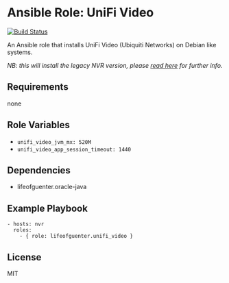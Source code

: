 # Ansible Role: UniFi Video

[![Build Status](https://travis-ci.com/lifeofguenter/ansible-role-unifi-video.svg?branch=main)](https://travis-ci.org/lifeofguenter/ansible-role-unifi-video)

An Ansible role that installs UniFi Video (Ubiquiti Networks) on Debian like systems.

_NB: this will install the legacy NVR version, please [read here](https://community.ui.com/questions/UniFi-Video-Products-End-of-Life-Announcement/dc529d39-0e58-43cc-96f0-8f0eed0d002c) for further info._

## Requirements

none

## Role Variables

- `unifi_video_jvm_mx: 520M`
- `unifi_video_app_session_timeout: 1440`

## Dependencies

- lifeofguenter.oracle-java

## Example Playbook

    - hosts: nvr
      roles:
        - { role: lifeofguenter.unifi_video }

## License

MIT
